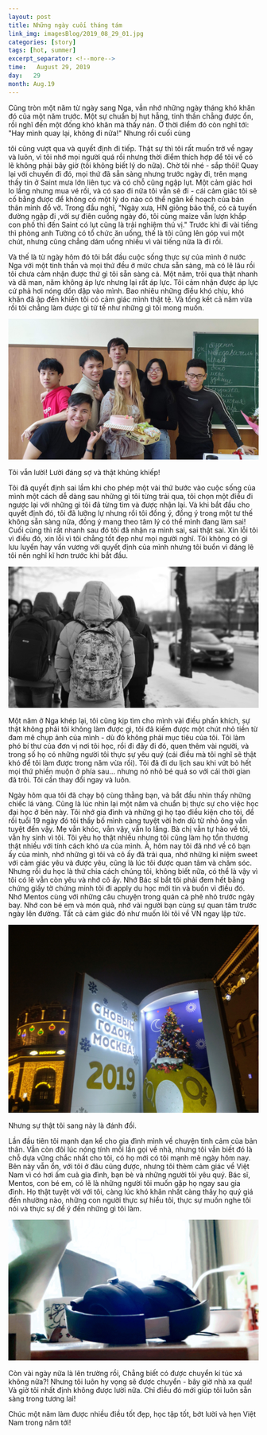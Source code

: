 ```yaml
---
layout: post
title: Những ngày cuối tháng tám
link_img: imagesBlog/2019_08_29_01.jpg
categories: [story]
tags: [hot, summer]
excerpt_separator: <!--more-->
time:   August 29, 2019
day:   29
month: Aug.19
---
```

Cũng tròn một năm từ ngày sang Nga, vẫn nhớ những ngày tháng khó khăn đó của một năm trước. Một sự chuẩn bị hụt hẫng, tinh thần chẳng được ổn, rồi nghĩ đến một đống khó khăn mà thấy nản. Ở thời điểm đó còn nghĩ tới: "Hay mình quay lại, không đi nữa!" Nhưng rồi cuối cùng 
<!--more-->
tôi cũng vượt qua và quyết định đi tiếp. Thật sự thì tôi rất muốn trở về ngay và luôn, vì tôi nhớ mọi người quá rồi nhưng thời điểm thích hợp để tôi về có lẽ không phải bây giờ (tôi không biết lý do nữa). Chờ tôi nhé - sắp thôi! Quay lại với chuyến đi đó, mọi thứ đã sẵn sàng nhưng trước ngày đi, trên mạng thấy tin ở Saint mưa lớn liên tục và có chỗ cũng ngập lụt. Một cảm giác hơi lo lắng nhưng mua vé rồi, và có sao đi nữa tôi vẫn sẽ đi - cái cảm giác tôi sẽ cố bằng được để không có một lý do nào có thể ngăn kế hoạch của bản thân mình đổ vỡ. Trong đầu nghĩ, "Ngày xưa, HN giông bão thế, có cả tuyến đường ngập đi ,với sự điên cuồng ngày đó, tôi cùng maize vẫn lượn khắp con phố thì đến Saint có lụt cũng là trải nghiệm thú vị." Trước khi đi vài tiếng thì phòng anh Tường có tổ chức ăn uống, thế là tôi cũng lên góp vui một chút, nhưng cũng chẳng dám uống nhiều vì vài tiếng nữa là đi rồi.


Và thế là từ ngày hôm đó tôi bắt đầu cuộc sống thực sự của mình ở nước Nga với một tinh thần và mọi thứ đều ở mức chưa sẵn sàng, mà có lẽ lâu rồi tôi chưa cảm nhận được thứ gì tôi sẵn sàng cả. Một năm, trôi qua thật nhanh và dã man, năm không áp lực nhưng lại rất áp lực. Tôi cảm nhận được áp lực cứ phả hơi nóng dồn dập vào mình. Bao nhiêu những điều khó chịu, khó khăn đã ập đến khiến tôi có cảm giác mình thật tệ. Và tổng kết cả năm vừa rồi tôi chẳng làm được gì tử tế như những gì tôi mong muốn.

<img class="rounded w-100" alt="Image" src="imagesBlog/2019_08_29_02.jpg">

Tôi vẫn lười! Lười đáng sợ và thật khủng khiếp!

Tôi đã quyết định sai lầm khi cho phép một vài thứ bước vào cuộc sống của mình một cách dễ dàng sau những gì tôi từng trải qua, tôi chọn một điều đi ngược lại với những gì tôi đã từng tìm và được nhận lại. Và khi bắt đầu cho quyết định đó, tôi đã lưỡng lự nhưng rồi tôi đồng ý, đồng ý trong một tư thế không sẵn sàng nữa, đồng ý mang theo tâm lý có thể mình đang làm sai! Cuối cùng thì rất nhanh sau đó tôi đã nhận ra mình sai, sai thật sai. Xin lỗi tôi vì điều đó, xin lỗi vì tôi chẳng tốt đẹp như mọi người nghĩ. Tôi không có gì lưu luyến hay vấn vương với quyết định của mình nhưng tôi buồn vì đáng lẽ tôi nên nghĩ kĩ hơn trước khi bắt đầu.

<img class="rounded w-100" alt="Image" src="imagesBlog/2019_08_29_03.jpg">

Một năm ở Nga khép lại, tôi cũng kịp tìm cho mình vài điều phấn khích, sự thật không phải tôi không làm được gì, tôi đã kiếm được một chút nhỏ tiền từ đam mê chụp ảnh của mình - dù đó không phải mục tiêu của tôi. Tôi làm phó bí thư của đơn vị nơi tôi học, rồi đi đây đi đó, quen thêm vài người, và trong số họ có những người tôi thực sự yêu quý (cái điều mà tôi nghĩ sẽ thật khó để tôi làm được trong năm vừa rồi). Tôi đã đi du lịch sau khi vứt bỏ hết mọi thứ phiền muộn ở phía sau... nhưng nó nhỏ bé quá so với cái thời gian đã trôi. Tôi cần thay đổi ngay và luôn.

Ngày hôm qua tôi đã chạy bộ cùng thằng bạn, và bắt đầu nhìn thấy những chiếc lá vàng. Cũng là lúc nhìn lại một năm và chuẩn bị thực sự cho việc học đại học ở bên này. Tôi nhớ gia đình và những gì họ tạo điều kiện cho tôi, để rồi tuổi 19 ngày đó tôi thấy bố mình càng tuyệt vời hơn dù từ nhỏ ông vẫn tuyệt đến vậy. Mẹ vẫn khóc, vẫn vậy, vẫn lo lắng. Bà chị vẫn tự hào về tôi, vẫn hy sinh vì tôi. Tôi yêu họ thật nhiều nhưng tôi cũng làm họ tổn thương thật nhiều với tính cách khó ưa của mình. À, hôm nay tôi đã nhớ về cô bạn ấy của mình, nhớ những gì tôi và cô ấy đã trải qua, nhớ những kỉ niệm sweet với cảm giác yêu và được yêu, cũng là lúc tôi được quan tâm và chăm sóc. Nhưng rồi du học là thứ chia cách chúng tôi, không biết nữa, có thể là vậy vì tôi có lẽ vẫn còn yêu và nhớ cô ấy. Nhớ Bác sĩ bắt tôi phải đem hết bằng chứng giấy tờ chứng minh tôi đi apply du học mới tin và buồn vì điều đó. Nhớ Mentos cùng với những câu chuyện trong quán cà phê nhỏ trước ngày bay. Nhớ con bé em và món quà, nhớ vài người bạn cùng sự quan tâm trước ngày lên đường. Tất cả cảm giác đó như muốn lôi tôi về VN ngay lập tức.

<img class="rounded w-100" alt="Image" src="imagesBlog/2019_08_29_04.jpg">

Nhưng sự thật tôi sang này là đánh đổi.

Lần đầu tiên tôi mạnh dạn kể cho gia đình mình về chuyện tình cảm của bản thân. Vẫn còn đôi lúc nóng tính mỗi lần gọi về nhà, nhưng tôi vẫn biết đó là chỗ dựa vững chắc nhất cho tôi, có họ mới có tôi mạnh mẽ ngày hôm nay. Bên này vẫn ổn, với tôi ở đâu cũng được, nhưng tôi thèm cảm giác về Việt Nam vì có hơi ấm cuả gia đình, bạn bè và những người tôi yêu quý. Bác sĩ, Mentos, con bé em, có lẽ là những người tôi muốn gặp họ ngay sau gia đình. Họ thật tuyệt vời với tôi, càng lúc khó khăn nhất càng thấy họ quý giá đến nhường nào, những con người thực sự hiểu tôi, thực sự muốn nghe tôi nói và thực sự để ý đến những gì tôi làm.

<img class="rounded w-100" alt="Image" src="imagesBlog/2019_08_29_05.jpg">

Còn vài ngày nữa là lên trường rồi, Chẳng biết có được chuyển kí túc xá không nữa?! Nhưng tôi luôn hy vọng sẽ được chuyển - bây giờ nhà xa quá! Và giờ tôi nhất định không được lười nữa. Chỉ điều đó mới giúp tôi luôn sẵn sàng trong tương lai!

Chúc một năm làm được nhiều điều tốt đẹp, học tập tốt, bớt lười và hẹn Việt Nam trong năm tới!

